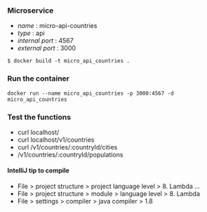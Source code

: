 ### Microservice

* *name* : micro-api-countries
* *type* : api 
* *internal port* : 4567
* *external port* : 3000

```
$ docker build -t micro_api_countries .
```

### Run the container

```
docker run --name micro_api_countries -p 3000:4567 -d micro_api_countries
```

### Test the functions

* curl localhost/
* curl localhost/v1/countries
* curl /v1/countries/:countryId/cities
* /v1/countries/:countryId/populations

#### IntelliJ tip to compile

* File > project structure > project language level > 8. Lambda ...
* File > project structure > module > language level > 8. Lambda
* File > settings > compiler > java compiler > 1.8